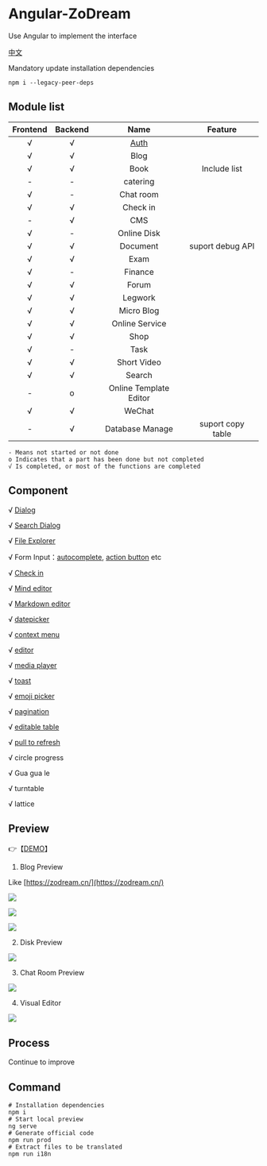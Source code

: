 # Angular-ZoDream

Use Angular to implement the interface 

[中文](README.zh.md)

Mandatory update installation dependencies 
```
npm i --legacy-peer-deps
```

## Module list

|Frontend|Backend|Name|Feature|
|:--:|:--:|:--:|:--:|
|√|√|[Auth](src/app/modules/auth)||
|√|√|Blog||
|√|√|Book|Include list|
|-|-|catering||
|√|-|Chat room||
|√|√|Check in||
|-|√|CMS||
|√|-|Online Disk||
|√|√|Document|suport debug API|
|√|√|Exam||
|√|-|Finance||
|√|√|Forum||
|√|√|Legwork||
|√|√|Micro Blog||
|√|√|Online Service||
|√|√|Shop||
|√|-|Task||
|√|√|Short Video||
|√|√|Search||
|-|o|Online Template Editor||
|√|√|WeChat ||
|-|√|Database Manage|suport copy table|

    - Means not started or not done 
    o Indicates that a part has been done but not completed 
    √ Is completed, or most of the functions are completed 

## Component

√ [Dialog](src/app/components/dialog)

√ [Search Dialog](src/app/modules/visual/member/search)

√ [File Explorer](src/app/components/file-explorer)

√ Form Input：[autocomplete](src/app/components/form/autocomplete), [action button](src/app/components/form/action-button) etc

√ [Check in](src/app/modules/checkin)

√ [Mind editor](src/app/components/mind)

√ [Markdown editor](src/app/components/editor/markdown-editor)

√ [datepicker](src/app/components/datepicker)

√ [context menu](src/app/components/context-menu)

√ [editor](src/app/components/editor)

√ [media player](src/app/components/media-player)

√ [toast](src/app/components/dialog)

√ [emoji picker](src/app/theme/components/emoji-picker)

√ [pagination](src/app/theme/components/pagination)

√ [editable table](src/app/theme/components/editable-table)

√ [pull to refresh](src/app/theme/components/pull-to-refresh)

√ circle progress

√ Gua gua le

√ turntable

√ lattice


## Preview

👉【[DEMO](https://job.zodream.cn/)】

1. Blog Preview

Like [https://zodream.cn/](https://zodream.cn/)

![](screen/blog.png)

![](screen/archives.png)

![](screen/detail.png)

2. Disk Preview

![](screen/nav.gif)

3. Chat Room Preview

![](screen/chat.gif)

4. Visual Editor

![](screen/visual.jpg)

## Process

Continue to improve 

## Command

```shell
# Installation dependencies 
npm i
# Start local preview 
ng serve
# Generate official code 
npm run prod
# Extract files to be translated 
npm run i18n

```